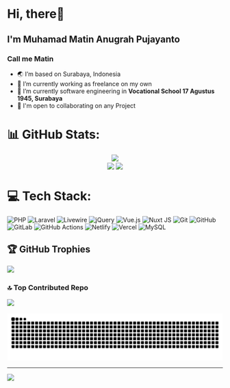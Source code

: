 <h1>Hi, there👋</h1>

<h2>I'm Muhamad Matin Anugrah Pujayanto</h2>
<h3>Call me Matin</h3>

<!-- intro -->
- 🌏 I’m based on Surabaya, Indonesia
- 🔭 I’m currently working as freelance on my own 
- 🌱 I’m currently software engineering in **Vocational School 17 Agustus 1945, Surabaya**
- 🤝 I'm open to collaborating on any Project

<!-- Skill -->  
<!-- <h1 align="center">My Tech👨🏻‍💻</h1>
<p align="center">
  <img src="https://skillicons.dev/icons?i=html,css,js,tailwind,vue,nuxtjs,php,laravel,git,github,gitlab&perline=8" />
</p> -->

# 📊 GitHub Stats:
<div align="center">
   <img src="https://nirzak-streak-stats.vercel.app/?user=MuhamadMatin&theme=dark&hide_border=false" width="55%" /></br>
  <img src="https://github-readme-stats.vercel.app/api?username=MuhamadMatin&theme=dark&hide_border=false&include_all_commits=true&count_private=true" width="50%" />
  <img src="https://github-readme-stats.vercel.app/api/top-langs/?username=MuhamadMatin&theme=dark&hide_border=false&include_all_commits=true&count_private=true&layout=compact" width="50%" />
</div>

# 💻 Tech Stack:
![PHP](https://img.shields.io/badge/php-%23777BB4.svg?style=for-the-badge&logo=php&logoColor=white) ![Laravel](https://img.shields.io/badge/laravel-%23FF2D20.svg?style=for-the-badge&logo=laravel&logoColor=white) ![Livewire](https://img.shields.io/badge/livewire-%234e56a6.svg?style=for-the-badge&logo=livewire&logoColor=white) ![jQuery](https://img.shields.io/badge/jquery-%230769AD.svg?style=for-the-badge&logo=jquery&logoColor=white) ![Vue.js](https://img.shields.io/badge/vue.js-%2335495e.svg?style=for-the-badge&logo=vuedotjs&logoColor=%234FC08D) ![Nuxt JS](https://img.shields.io/badge/Nuxt-002E3B?style=for-the-badge&logo=nuxt.js&logoColor=#00DC82) ![Git](https://img.shields.io/badge/git-%23F05033.svg?style=for-the-badge&logo=git&logoColor=white) ![GitHub](https://img.shields.io/badge/github-%23121011.svg?style=for-the-badge&logo=github&logoColor=white) ![GitLab](https://img.shields.io/badge/gitlab-%23181717.svg?style=for-the-badge&logo=gitlab&logoColor=white) ![GitHub Actions](https://img.shields.io/badge/github%20actions-%232671E5.svg?style=for-the-badge&logo=githubactions&logoColor=white) ![Netlify](https://img.shields.io/badge/netlify-%23000000.svg?style=for-the-badge&logo=netlify&logoColor=#00C7B7) ![Vercel](https://img.shields.io/badge/vercel-%23000000.svg?style=for-the-badge&logo=vercel&logoColor=white) ![MySQL](https://img.shields.io/badge/mysql-4479A1.svg?style=for-the-badge&logo=mysql&logoColor=white)

## 🏆 GitHub Trophies
![](https://github-profile-trophy.vercel.app/?username=MuhamadMatin&theme=dark&no-frame=false&no-bg=true&margin-w=4)

### 🔝 Top Contributed Repo
![](https://github-contributor-stats.vercel.app/api?username=MuhamadMatin&limit=5&theme=dark&combine_all_yearly_contributions=true)

<!-- snake img -->
<div align="center">
  
  ![snake gif](https://github.com/TechnologyHell/TechnologyHell/blob/output/github-snake-dark.svg)
  
</div>

---
[![](https://visitcount.itsvg.in/api?id=MuhamadMatin&icon=9&color=4)](https://visitcount.itsvg.in)

<!-- Proudly created with GPRM ( https://gprm.itsvg.in ) -->
